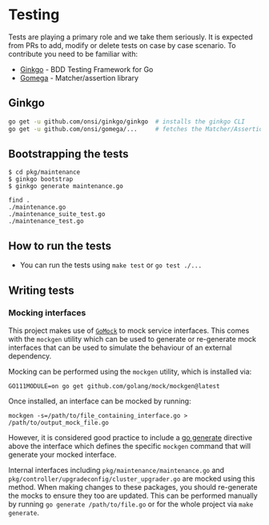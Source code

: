 # Testing

Tests are playing a primary role and we take them seriously.
It is expected from PRs to add, modify or delete tests on case by case scenario.
To contribute you need to be familiar with:

* [Ginkgo](https://github.com/onsi/ginkgo) - BDD Testing Framework for Go
* [Gomega](https://onsi.github.io/gomega/) - Matcher/assertion library

## Ginkgo

```zsh
go get -u github.com/onsi/ginkgo/ginkgo  # installs the ginkgo CLI
go get -u github.com/onsi/gomega/...     # fetches the Matcher/Assertion library
```

## Bootstrapping the tests
```
$ cd pkg/maintenance
$ ginkgo bootstrap
$ ginkgo generate maintenance.go

find .
./maintenance.go
./maintenance_suite_test.go
./maintenance_test.go
```

## How to run the tests

* You can run the tests using `make test` or `go test ./...`

## Writing tests

### Mocking interfaces

This project makes use of [`GoMock`](https://github.com/golang/mock) to mock service interfaces. This comes with the `mockgen` utility which can be used to generate or re-generate mock interfaces that can be used to simulate the behaviour of an external dependency.

Mocking can be performed using the `mockgen` utility, which is installed via:

`GO111MODULE=on go get github.com/golang/mock/mockgen@latest`

Once installed, an interface can be mocked by running: 

`mockgen -s=/path/to/file_containing_interface.go > /path/to/output_mock_file.go`

However, it is considered good practice to include a [go generate](https://golang.org/pkg/cmd/go/internal/generate/) directive above the interface which defines the specific `mockgen` command that will generate your mocked interface. 

Internal interfaces including `pkg/maintenance/maintenance.go` and `pkg/controller/upgradeconfig/cluster_upgrader.go` are mocked using this method. When making changes to these packages, you should re-generate the mocks to ensure they too are updated. This can be performed manually by running `go generate /path/to/file.go` or for the whole project via `make generate`.
